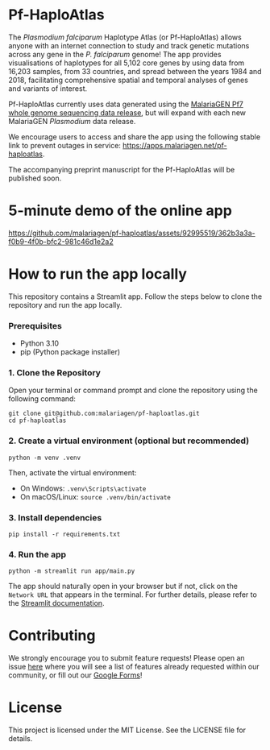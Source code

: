 # Pf-HaploAtlas
The _Plasmodium falciparum_ Haplotype Atlas (or Pf-HaploAtlas) allows anyone with an internet connection to study and track genetic mutations across any gene in the _P. falciparum_ genome! The app provides visualisations of haplotypes for all 5,102 core genes by using data from 16,203 samples, from 33 countries, and spread between the years 1984 and 2018, facilitating comprehensive spatial and temporal analyses of genes and variants of interest. 

Pf-HaploAtlas currently uses data generated using the [MalariaGEN Pf7 whole genome sequencing data release](https://wellcomeopenresearch.org/articles/8-22/v1), but will expand with each new MalariaGEN _Plasmodium_ data release. 

We encourage users to access and share the app using the following stable link to prevent outages in service: https://apps.malariagen.net/pf-haploatlas.

The accompanying preprint manuscript for the Pf-HaploAtlas will be published soon.







# 5-minute demo of the online app



https://github.com/malariagen/pf-haploatlas/assets/92995519/362b3a3a-f0b9-4f0b-bfc2-981c46d1e2a2









# How to run the app locally
This repository contains a Streamlit app. Follow the steps below to clone the repository and run the app locally.

### Prerequisites
- Python 3.10
- pip (Python package installer)

### 1. Clone the Repository
Open your terminal or command prompt and clone the repository using the following command:

```
git clone git@github.com:malariagen/pf-haploatlas.git
cd pf-haploatlas
```

### 2. Create a virtual environment (optional but recommended)
```
python -m venv .venv
```
Then, activate the virtual environment:
- On Windows: ```.venv\Scripts\activate```
- On macOS/Linux: ```source .venv/bin/activate```

### 3. Install dependencies
```
pip install -r requirements.txt
```

### 4. Run the app
```
python -m streamlit run app/main.py
```
The app should naturally open in your browser but if not, click on the ```Network URL``` that appears in the terminal. For further details, please refer to the [Streamlit documentation](https://streamlit.io/). 





# Contributing
We strongly encourage you to submit feature requests! Please open an issue [here](https://github.com/malariagen/pf-haploatlas/issues) where you will see a list of features already requested within our community, or fill out our [Google Forms](https://docs.google.com/forms/d/e/1FAIpQLSd2Bbr47PU85esj1_vA07EMmhySApjaRkVQSYK2yZ6o4Udd7w/viewform)!






# License
This project is licensed under the MIT License. See the LICENSE file for details.
